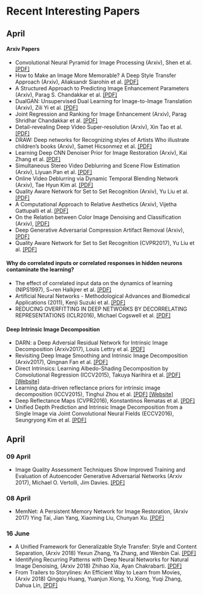 # Recent Interesting Papers

## April
#### Arxiv Papers
 * Convolutional Neural Pyramid for Image Processing (Arxiv), Shen et al. [[PDF]](https://arxiv.org/pdf/1704.02071.pdf)
 * How to Make an Image More Memorable? A Deep Style Transfer Approach (Arxiv), Aliaksandr Siarohin et al. [[PDF]](https://arxiv.org/pdf/1704.01745.pdf)
 * A Structured Approach to Predicting Image Enhancement Parameters (Arxiv), Parag S. Chandakkar et al. [[PDF]](https://arxiv.org/pdf/1704.01249.pdf)
 * DualGAN: Unsupervised Dual Learning for Image-to-Image Translation (Arxiv), Zili Yi et al. [[PDF]](https://arxiv.org/pdf/1704.02510.pdf)
 * Joint Regression and Ranking for Image Enhancement (Arxiv), Parag Shridhar Chandakkar et al. [[PDF]](https://arxiv.org/pdf/1704.01235.pdf)
 * Detail-revealing Deep Video Super-resolution (Arxiv), Xin Tao et al. [[PDF]](https://arxiv.org/pdf/1704.02738.pdf)
 * DRAW: Deep networks for Recognizing styles of Artists Who illustrate children’s books (Arxiv), Samet Hicsonmez et al. [[PDF]](https://arxiv.org/pdf/1704.03057.pdf)
 * Learning Deep CNN Denoiser Prior for Image Restoration (Arxiv), Kai Zhang et al. [[PDF]](https://arxiv.org/pdf/1704.03264.pdf) 
 * Simultaneous Stereo Video Deblurring and Scene Flow Estimation (Arxiv), Liyuan Pan et al. [[PDF]](https://arxiv.org/pdf/1704.03273.pdf)
 * Online Video Deblurring via Dynamic Temporal Blending Network (Arxiv), Tae Hyun Kim al. [[PDF]](https://arxiv.org/pdf/1704.03285.pdf)
 * Quality Aware Network for Set to Set Recognition (Arxiv), Yu Liu et al. [[PDF]](https://arxiv.org/pdf/1704.03373.pdf)
 * A Computational Approach to Relative Aesthetics (Arxiv), Vijetha Gattupalli et al. [[PDF]](https://arxiv.org/pdf/1704.01248.pdf)
 * On the Relation between Color Image Denoising and Classification (Arxiv), [[PDF]](https://arxiv.org/pdf/1704.01372.pdf)
 * Deep Generative Adversarial Compression Artifact Removal (Arxiv), [[PDF]](https://arxiv.org/pdf/1704.02518.pdf)
 * Quality Aware Network for Set to Set Recognition (CVPR2017), Yu Liu et al. [[PDF]](https://arxiv.org/pdf/1704.03373.pdf) 
 
 #### Why do correlated inputs or correlated responses in hidden neurons contaminate the learning?
 * The effect of correlated input data on the dynamics of learning (NIPS1997), S~ren Halkjrer et al. [[PDF]](https://papers.nips.cc/paper/1254-the-effect-of-correlated-input-data-on-the-dynamics-of-learning.pdf)
 * Artificial Neural Networks - Methodological Advances and Biomedical Applications (2011), Kenji Suzuki et al. [[PDF]](https://cdn.intechopen.com/pdfs-wm/14882.pdf)
 * REDUCING OVERFITTING IN DEEP NETWORKS BY DECORRELATING REPRESENTATIONS (ICLR2016), Michael Cogswell et al. [[PDF]](https://arxiv.org/pdf/1511.06068.pdf)
 
 #### Deep Intrinsic Image Decomposition
 * DARN: a Deep Adversial Residual Network for Intrinsic Image Decomposition (Arxiv2017), Louis Lettry et al. [[PDF]](https://arxiv.org/pdf/1612.07899.pdf)
 * Revisiting Deep Image Smoothing and Intrinsic Image Decomposition (Arxiv2017), Qingnan Fan et al. [[PDF]](https://arxiv.org/pdf/1701.02965.pdf)
 * Direct Intrinsics: Learning Albedo-Shading Decomposition by Convolutional Regression (ICCV2015), Takuya Narihira et al. [[PDF]](http://www.cv-foundation.org/openaccess/content_iccv_2015/papers/Narihira_Direct_Intrinsics_Learning_ICCV_2015_paper.pdf) [[Website]](https://github.com/tnarihi/direct-intrinsics)
  * Learning data-driven reflectance priors for intrinsic image decomposition (ICCV2015), Tinghui Zhou et al. [[PDF]](https://people.eecs.berkeley.edu/~tinghuiz/papers/iccv15_lrp.pdf) [[Website]](https://github.com/tinghuiz/learn-reflectance)
  * Deep Reflectance Maps (CVPR2016), Konstantinos Rematas et al. [[PDF]](http://www.cv-foundation.org/openaccess/content_cvpr_2016/papers/Rematas_Deep_Reflectance_Maps_CVPR_2016_paper.pdf)
  * Unified Depth Prediction and Intrinsic Image Decomposition from a Single Image via Joint Convolutional Neural Fields (ECCV2016), Seungryong Kim et al. [[PDF]](http://diml.yonsei.ac.kr/~srkim/publication/JCNF_ECCV2016.pdf)

## April

### 09 April
   * Image Quality Assessment Techniques Show Improved Training and Evaluation of Autoencoder Generative Adversarial Networks (Arxiv 2017), Michael O. Vertolli, Jim Davies. [[PDF]](https://arxiv.org/pdf/1708.02237.pdf)

### 08 April
   * MemNet: A Persistent Memory Network for Image Restoration, (Arxiv 2017) Ying Tai, Jian Yang, Xiaoming Liu, Chunyan Xu. [[PDF]](https://arxiv.org/pdf/1708.02209.pdf)
   
### 16 June
   * A Unified Framework for Generalizable Style Transfer: Style and Content Separation, (Arxiv 2018) Yexun Zhang, Ya Zhang, and Wenbin Cai. [[PDF]](https://arxiv.org/pdf/1806.05173.pdf)
   * Identifying Recurring Patterns with Deep Neural Networks for Natural Image Denoising, (Arxiv 2018) Zhihao Xia, Ayan Chakrabarti. [[PDF]](https://arxiv.org/pdf/1806.05229.pdf)
   * From Trailers to Storylines: An Efficient Way to Learn from Movies, (Arxiv 2018) Qingqiu Huang, Yuanjun Xiong, Yu Xiong, Yuqi Zhang, Dahua Lin, [[PDF]](https://arxiv.org/pdf/1806.05341.pdf)

